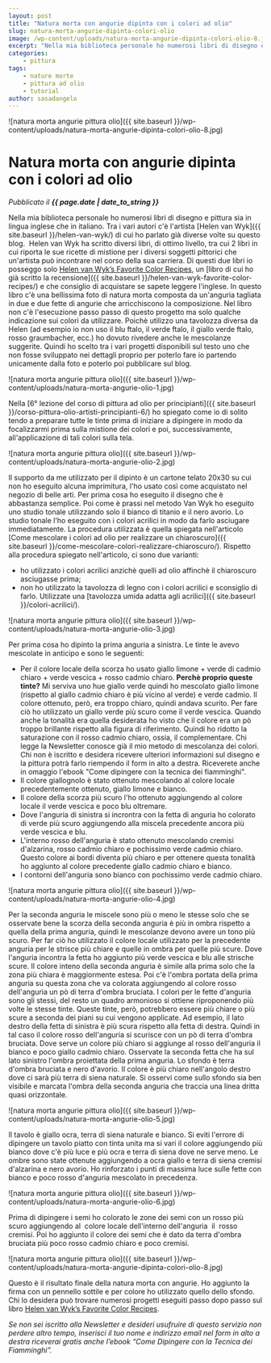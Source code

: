 ```yaml
---
layout: post
title: "Natura morta con angurie dipinta con i colori ad olio"
slug: natura-morta-angurie-dipinta-colori-olio
image: /wp-content/uploads/natura-morta-angurie-dipinta-colori-olio-8.jpg
excerpt: "Nella mia biblioteca personale ho numerosi libri di disegno e pittura sia in lingua inglese che in italiano. Tra i vari autori c&#039;è l&#039;artista Helen van Wyk"
categories:
    - pittura
tags:
    - nature morte
    - pittura ad olio
    - tutorial
author: sasadangelo
---
```


![natura morta angurie pittura olio]({{ site.baseurl }}/wp-content/uploads/natura-morta-angurie-dipinta-colori-olio-8.jpg)

# Natura morta con angurie dipinta con i colori ad olio
_Pubblicato il **{{ page.date | date_to_string }}**_

Nella mia biblioteca personale ho numerosi libri di disegno e pittura sia in lingua inglese che in italiano. Tra i vari autori c'è l'artista [Helen van Wyk]({{ site.baseurl }}/helen-van-wyk/) di cui ho parlato già diverse volte su questo blog.  Helen van Wyk ha scritto diversi libri, di ottimo livello, tra cui 2 libri in cui riporta le sue ricette di mistione per i diversi soggetti pittorici che un'artista può incontrare nel corso della sua carriera. Di questi due libri io posseggo solo [Helen van Wyk’s Favorite Color Recipes](https://www.amazon.com/Helen-Wyks-Favorite-Color-Recipes/dp/0929552172), un [libro di cui ho già scritto la recensione]({{ site.baseurl }}/helen-van-wyk-favorite-color-recipes/) e che consiglio di acquistare se sapete leggere l'inglese. In questo libro c'è una bellissima foto di natura morta composta da un'anguria tagliata in due e due fette di angurie che arricchiscono la composizione. Nel libro non c'è l'esecuzione passo passo di questo progetto ma solo qualche indicazione sui colori da utilizzare. Poichè utilizzo una tavolozza diversa da Helen (ad esempio io non uso il blu ftalo, il verde ftalo, il giallo verde ftalo, rosso graumbacher, ecc.) ho dovuto rivedere anche le mescolanze suggerite. Quindi ho scelto tra i vari progetti disponibili sul testo uno che non fosse sviluppato nei dettagli proprio per poterlo fare io partendo unicamente dalla foto e poterlo poi pubblicare sul blog.

![natura morta angurie pittura olio]({{ site.baseurl }}/wp-content/uploads/natura-morta-angurie-olio-1.jpg)

Nella [6° lezione del corso di pittura ad olio per principianti]({{ site.baseurl }}/corso-pittura-olio-artisti-principianti-6/) ho spiegato come io di solito tendo a preparare tutte le tinte prima di iniziare a dipingere in modo da focalizzarmi prima sulla mistione dei colori e poi, successivamente, all'applicazione di tali colori sulla tela.

![natura morta angurie pittura olio]({{ site.baseurl }}/wp-content/uploads/natura-morta-angurie-olio-2.jpg)

Il supporto da me utilizzato per il dipinto è un cartone telato 20x30 su cui non ho eseguito alcuna imprimitura, l'ho usato così come acquistato nel negozio di belle arti. Per prima cosa ho eseguito il disegno che è abbastanza semplice. Poi come è prassi nel metodo Van Wyk ho eseguito uno studio tonale utilizzando solo il bianco di titanio e il nero avorio. Lo studio tonale l'ho eseguito con i colori acrilici in modo da farlo asciugare immediatamente. La procedura utilizzata è quella spiegata nell'articolo [Come mescolare i colori ad olio per realizzare un chiaroscuro]({{ site.baseurl }}/come-mescolare-colori-realizzare-chiaroscuro/). Rispetto alla procedura spiegato nell'articolo, ci sono due varianti:

- ho utilizzato i colori acrilici anzichè quelli ad olio affinchè il chiaroscuro asciugasse prima;
- non ho utilizzato la tavolozza di legno con i colori acrilici e sconsiglio di farlo. Utilizzate una [tavolozza umida adatta agli acrilici]({{ site.baseurl }}/colori-acrilici/).

![natura morta angurie pittura olio]({{ site.baseurl }}/wp-content/uploads/natura-morta-angurie-olio-3.jpg)

Per prima cosa ho dipinto la prima anguria a sinistra. Le tinte le avevo mescolate in anticipo e sono le seguenti:

- Per il colore locale della scorza ho usato giallo limone + verde di cadmio chiaro + verde vescica + rosso cadmio chiaro. **Perchè proprio queste tinte?** Mi serviva uno hue giallo verde quindi ho mescolato giallo limone (rispetto al giallo cadmio chiaro è più vicino al verde) e verde cadmio. Il colore ottenuto, però, era troppo chiaro, quindi andava scurito. Per fare ciò ho utilizzato un giallo verde più scuro come il verde vescica. Quando anche la tonalità era quella desiderata ho visto che il colore era un pò troppo brillante rispetto alla figura di riferimento. Quindi ho ridotto la saturazione con il rosso cadmio chiaro, ossia, il complementare. Chi legge la Newsletter conosce già il mio metodo di mescolanza dei colori. Chi non è iscritto e desidera ricevere ulteriori informazioni sul disegno e la pittura potrà farlo riempendo il form in alto a destra. Riceverete anche in omaggio l'ebook "Come dipingere con la tecnica dei fiamminghi".
- Il colore giallognolo è stato ottenuto mescolando al colore locale precedentemente ottenuto, giallo limone e bianco.
- Il colore della scorza più scuro l'ho ottenuto aggiungendo al colore locale il verde vescica e poco blu oltremare.
- Dove l'anguria di sinistra si incrontra con la fetta di anguria ho colorato di verde più scuro aggiungendo alla miscela precedente ancora più verde vescica e blu.
- L'interno rosso dell'anguria è stato ottenuto mescolando cremisi d'alzarina, rosso cadmio chiaro e pochissimo verde cadmio chiaro.  Questo colore ai bordi diventa più chiaro e per ottenere questa tonalità ho aggiunto al colore precedente giallo cadmio chiaro e bianco.
- I contorni dell'anguria sono bianco con pochissimo verde cadmio chiaro.

![natura morta angurie pittura olio]({{ site.baseurl }}/wp-content/uploads/natura-morta-angurie-olio-4.jpg)

Per la seconda anguria le miscele sono più o meno le stesse solo che se osservate bene la scorza della seconda anguria è più in ombra rispetto a quella della prima anguria, quindi le mescolanze devono avere un tono più scuro. Per far ciò ho utilizzato il colore locale utilizzato per la precedente anguria per le strisce più chiare e quelle in ombra per quelle più scure. Dove l'anguria incontra la fetta ho aggiunto più verde vescica e blu alle strische scure. Il colore inteno della seconda anguria è simile alla prima solo che la zona più chiara è maggiormente estesa. Poi c'è l'ombra portata della prima anguria su questa zona che va colorata aggiungendo al colore rosso dell'anguria un pò di terra d'ombra bruciata. I colori per le fette d'anguria sono gli stessi, del resto un quadro armonioso si ottiene riproponendo più volte le stesse tinte. Queste tinte, però, potrebbero essere più chiare o più scure a seconda dei piani su cui vengono applicate. Ad esempio, il lato destro della fetta di sinistra è più scura rispetto alla fetta di destra. Quindi in tal caso il colore rosso dell'anguria si scurisce con un pò di terra d'ombra bruciata. Dove serve un colore più chiaro si aggiunge al rosso dell'anguria il bianco e poco giallo cadmio chiaro. Osservate la seconda fetta che ha sul lato sinistro l'ombra proiettata della prima anguria. Lo sfondo è terra d'ombra bruciata e nero d'avorio. Il colore è più chiaro nell'angolo destro dove ci sarà più terra di siena naturale. Si osservi come sullo sfondo sia ben visibile e marcata l'ombra della seconda anguria che traccia una linea dritta quasi orizzontale.

![natura morta angurie pittura olio]({{ site.baseurl }}/wp-content/uploads/natura-morta-angurie-olio-5.jpg)

Il tavolo è giallo ocra, terra di siena naturale e bianco. Si eviti l'errore di dipingere un tavolo piatto con tinta unita ma si vari il colore aggiungendo più bianco dove c'è più luce e più ocra e terra di siena dove ne serve meno. Le ombre sono state ottenute aggiungendo a ocra giallo e terra di siena cremisi d'alzarina e nero avorio. Ho rinforzato i punti di massima luce sulle fette con bianco e poco rosso d'anguria mescolato in precedenza.

![natura morta angurie pittura olio]({{ site.baseurl }}/wp-content/uploads/natura-morta-angurie-olio-6.jpg)

Prima di dipingere i semi ho colorato le zone dei semi con un rosso più scuro aggiungendo al  colore locale dell'interno dell'anguria  il  rosso cremisi. Poi ho aggiunto il colore dei semi che è dato da terra d'ombra bruciata più poco rosso cadmio chiaro e poco cremisi.

![natura morta angurie pittura olio]({{ site.baseurl }}/wp-content/uploads/natura-morta-angurie-dipinta-colori-olio-8.jpg)

Questo è il risultato finale della natura morta con angurie. Ho aggiunto la firma con un pennello sottile e per colore ho utilizzato quello dello sfondo. Chi lo desidera può trovare numerosi progetti eseguiti passo dopo passo sul libro [Helen van Wyk’s Favorite Color Recipes](https://www.amazon.com/Helen-Wyks-Favorite-Color-Recipes/dp/0929552172).

_Se non sei iscritto alla Newsletter e desideri usufruire di questo servizio non perdere altro tempo, inserisci il tuo nome e indirizzo email nel form in alto a destra riceverai gratis anche l’ebook “Come Dipingere con la Tecnica dei Fiamminghi”._
